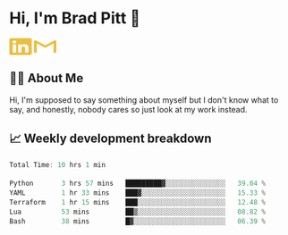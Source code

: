# Hi, I'm Brad Pitt 👋


<a href="https://www.linkedin.com/in/mathias-mauraisin/" target="blank"><img align="center" src="./icons/linkedin.svg" alt="https://www.linkedin.com/in/mathias-mauraisin/" height="30" width="40" /></a>
<a href="mailto:mathias.mauraisin.pro@gmail.com" target="blank"><img align="center" src="./icons/gmail.svg" alt="redrew" height="30" width="40" /></a>




<!-- ![snap](images/Snap_dark.png?raw=true) -->
<!-- ![snap](images/Snap_dark_bg.png?raw=true) -->


<!-- [![My Skills](https://skillicons.dev/icons?i=c,cpp,html,css,js,ts,)](https://skillicons.dev) -->

## 🙋‍♂️&nbsp;About Me

Hi, I'm supposed to say something about myself but I don't know what to say, and honestly, nobody cares so just look at my work instead.

## 📈&nbsp;Weekly development breakdown

<!-- [![mamaurai's 42 stats](https://badge42.vercel.app/api/v2/cl1l4qz93000609l4yixitcl4/stats?cursusId=21&coalitionId=45)](https://github.com/JaeSeoKim/badge42) -->





<!--START_SECTION:waka-->

```rust
Total Time: 10 hrs 1 min

Python       3 hrs 57 mins   █████████▓░░░░░░░░░░░░░░░   39.04 %
YAML         1 hr 33 mins    ███▓░░░░░░░░░░░░░░░░░░░░░   15.33 %
Terraform    1 hr 15 mins    ███░░░░░░░░░░░░░░░░░░░░░░   12.48 %
Lua          53 mins         ██▒░░░░░░░░░░░░░░░░░░░░░░   08.82 %
Bash         38 mins         █▓░░░░░░░░░░░░░░░░░░░░░░░   06.39 %
```

<!--END_SECTION:waka-->


